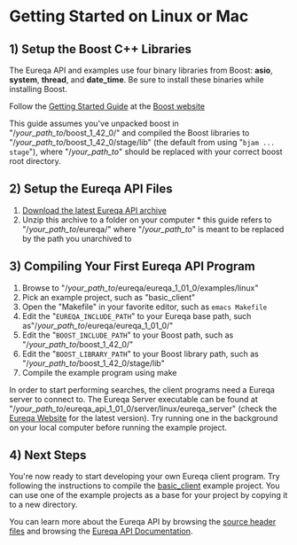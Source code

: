 # Getting Started on Linux or Mac #

## **1)** Setup the Boost C++ Libraries ##
The Eureqa API and examples use four binary libraries from Boost: **asio**, **system**, **thread**, and **date\_time**. Be sure to install these binaries while installing Boost.

Follow the [Getting Started Guide](http://www.boost.org/doc/libs/1_42_0/more/getting_started/unix-variants.html#get-boost) at the [Boost website](http://www.boost.org)

This guide assumes you've unpacked boost in "/_your\_path\_to_/boost\_1\_42\_0/" and compiled the Boost libraries to "/_your\_path\_to_/boost\_1\_42\_0/stage/lib" (the default from using "`bjam ... stage`"), where "/_your\_path\_to_" should be replaced with your correct boost root directory.

## **2)** Setup the Eureqa API Files ##

  1. [Download the latest Eureqa API archive](http://code.google.com/p/eureqa-api/downloads)
  1. Unzip this archive to a folder on your computer
    * this guide refers to "/_your\_path\_to_/eureqa/" where "/_your\_path\_to_" is meant to be replaced by the path you unarchived to

## **3)** Compiling Your First Eureqa API Program ##

  1. Browse to "/_your\_path\_to_/eureqa/eureqa\_1\_01\_0/examples/linux"
  1. Pick an example project, such as "basic\_client"
  1. Open the "Makefile" in your favorite editor, such as `emacs Makefile`
  1. Edit the "`EUREQA_INCLUDE_PATH`" to your Eureqa base path, such as"/_your\_path\_to_/eureqa/eureqa\_1\_01\_0/"
  1. Edit the "`BOOST_INCLUDE_PATH`" to your Boost path, such as "/_your\_path\_to_/boost\_1\_42\_0/"
  1. Edit the "`BOOST_LIBRARY_PATH`" to your Boost library path, such as "/_your\_path\_to_/boost\_1\_42\_0/stage/lib"
  1. Compile the example program using make

In order to start performing searches, the client programs need a Eureqa server to connect to. The Eureqa Server executable can be found at "/_your\_path\_to_/eureqa\_api\_1\_01\_0/server/linux/eureqa\_server" (check the [Eureqa Website](http://ccsl.mae.cornell.edu/eureqa_download) for the latest version). Try running one in the background on your local computer before running the example project.


## **4)** Next Steps ##
You're now ready to start developing your own Eureqa client program. Try following the instructions to compile the [basic\_client](doc_basic_client.md) example project. You can use one of the example projects as a base for your project by copying it to a new directory.

You can learn more about the Eureqa API by browsing the [source header files](http://code.google.com/p/eureqa-api/source/browse/trunk#trunk/eureqa) and browsing the [Eureqa API Documentation](doc_intro.md).